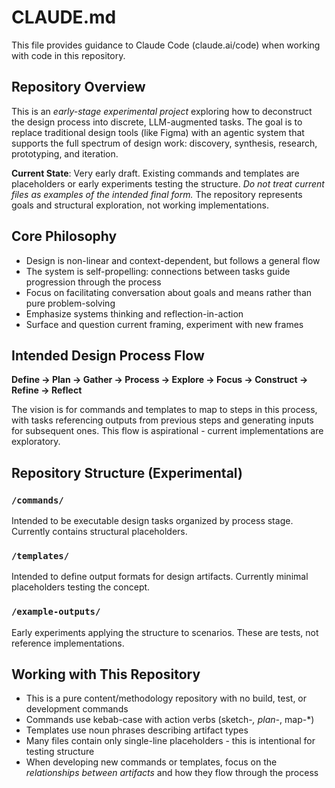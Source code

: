 # CLAUDE.md

This file provides guidance to Claude Code (claude.ai/code) when working with code in this repository.

## Repository Overview

This is an _early-stage experimental project_ exploring how to deconstruct the design process into discrete, LLM-augmented tasks. The goal is to replace traditional design tools (like Figma) with an agentic system that supports the full spectrum of design work: discovery, synthesis, research, prototyping, and iteration.

**Current State**: Very early draft. Existing commands and templates are placeholders or early experiments testing the structure. _Do not treat current files as examples of the intended final form._ The repository represents goals and structural exploration, not working implementations.

## Core Philosophy

- Design is non-linear and context-dependent, but follows a general flow
- The system is self-propelling: connections between tasks guide progression through the process
- Focus on facilitating conversation about goals and means rather than pure problem-solving
- Emphasize systems thinking and reflection-in-action
- Surface and question current framing, experiment with new frames

## Intended Design Process Flow

**Define → Plan → Gather → Process → Explore → Focus → Construct → Refine → Reflect**

The vision is for commands and templates to map to steps in this process, with tasks referencing outputs from previous steps and generating inputs for subsequent ones. This flow is aspirational - current implementations are exploratory.

## Repository Structure (Experimental)

### `/commands/`
Intended to be executable design tasks organized by process stage. Currently contains structural placeholders.

### `/templates/`
Intended to define output formats for design artifacts. Currently minimal placeholders testing the concept.

### `/example-outputs/`
Early experiments applying the structure to scenarios. These are tests, not reference implementations.

## Working with This Repository

- This is a pure content/methodology repository with no build, test, or development commands
- Commands use kebab-case with action verbs (sketch-*, plan-*, map-*)
- Templates use noun phrases describing artifact types
- Many files contain only single-line placeholders - this is intentional for testing structure
- When developing new commands or templates, focus on the _relationships between artifacts_ and how they flow through the process


